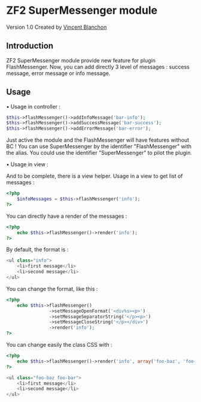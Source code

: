 ZF2 SuperMessenger module
==============

Version 1.0 Created by [Vincent Blanchon](http://developpeur-zend-framework.fr/)

Introduction
------------

ZF2 SuperMessenger module provide new feature for plugin FlashMessenger. Now, you can add directly 3 level of messages : 
success message, error message or info message.

Usage
------------

• Usage in controller :

```php
$this->flashMessenger()->addInfoMessage('bar-info');
$this->flashMessenger()->addSuccessMessage('bar-success');
$this->flashMessenger()->addErrorMessage('bar-error');
```
Just active the module and the FlashMessenger will have features without BC ! You can use SuperMessenger by the identifier "FlashMessenger" with the alias.
You could use the identifier "SuperMessenger" to pilot the plugin.

• Usage in view :

And to be complete, there is a view helper. Usage in a view to get list of messages :

```php
<?php
    $infoMessages = $this->flashMessenger('info');
?>
```

You can directly have a render of the messages :

```php
<?php
    echo $this->flashMessenger()->render('info');
?>
```

By default, the format is :

```php
<ul class="info">
    <li>first message</li>
    <li>second message</li>
</ul>
```

You can change the format, like this :

```php
<?php
    echo $this->flashMessenger()
                ->setMessageOpenFormat('<div%s><p>')
                ->setMessageSeparatorString('</p><p>')
                ->setMessageCloseString('</p></div>')
                ->render('info');
?>
```

You can change easily the class CSS with :

```php
<?php
    echo $this->flashMessenger()->render('info', array('foo-baz', 'foo-bar'));
?>
```

```php
<ul class="foo-baz foo-bar">
    <li>first message</li>
    <li>second message</li>
</ul>
```